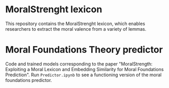 # MoralStrenght lexicon

This repository contains the MoralStrenght lexicon, which enables researchers to extract the moral valence from a variety of lemmas.


# Moral Foundations Theory predictor

Code and trained models corresponding to the paper "MoralStrength: Exploiting a Moral Lexicon and Embedding Similarity for Moral Foundations Prediction".
Run `Predictor.ipynb` to see a functioning version of the moral foundations predictor.